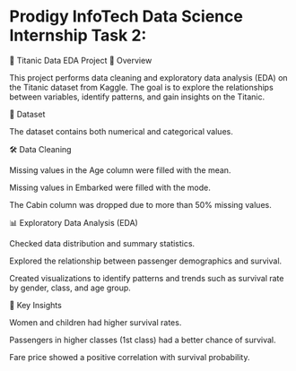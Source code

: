 # Prodigy InfoTech Data Science Internship Task 2:

🚢 Titanic Data EDA Project
📌 Overview

This project performs data cleaning and exploratory data analysis (EDA) on the Titanic dataset from Kaggle. The goal is to explore the relationships between variables, identify patterns, and gain insights on the Titanic.

📂 Dataset

The dataset contains both numerical and categorical values.


🛠 Data Cleaning

Missing values in the Age column were filled with the mean.

Missing values in Embarked were filled with the mode.

The Cabin column was dropped due to more than 50% missing values.

📊 Exploratory Data Analysis (EDA)

Checked data distribution and summary statistics.

Explored the relationship between passenger demographics and survival.

Created visualizations to identify patterns and trends such as survival rate by gender, class, and age group.

🎯 Key Insights

Women and children had higher survival rates.

Passengers in higher classes (1st class) had a better chance of survival.

Fare price showed a positive correlation with survival probability.
